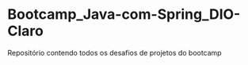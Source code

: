 # Bootcamp_Java-com-Spring_DIO-Claro
Repositório contendo todos os desafios de projetos do bootcamp
